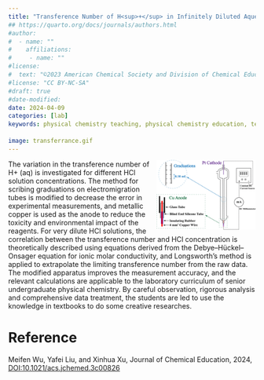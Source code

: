 ```yaml
---
title: "Transference Number of H<sup>+</sup> in Infinitely Diluted Aqueous HCl Solutions: A Physical Chemistry Experiment for Senior Undergraduates"
## https://quarto.org/docs/journals/authors.html
#author:
#  - name: ""
#    affiliations:
#     - name: ""
#license:
#  text: "©2023 American Chemical Society and Division of Chemical Education, Inc."
#license: "CC BY-NC-SA"
#draft: true
#date-modified:
date: 2024-04-09
categories: [lab]
keywords: physical chemistry teaching, physical chemistry education, teaching resources, physical chemistry laboratory,

image: transferrance.gif
---
```

<img src="transferrance.gif" width="40%" align="right"/>

The variation in the transference number of H+ (aq) is investigated for different HCl solution concentrations. The method for scribing graduations on electromigration tubes is modified to decrease the error in experimental measurements, and metallic copper is used as the anode to reduce the toxicity and environmental impact of the reagents. For very dilute HCl solutions, the correlation between the transference number and HCl concentration is theoretically described using equations derived from the Debye–Hückel–Onsager equation for ionic molar conductivity, and Longsworth’s method is applied to extrapolate the limiting transference number from the raw data. The modified apparatus improves the measurement accuracy, and the relevant calculations are applicable to the laboratory curriculum of senior undergraduate physical chemistry. By careful observation, rigorous analysis and comprehensive data treatment, the students are led to use the knowledge in textbooks to do some creative researches.


# Reference

Meifen Wu, Yafei Liu, and Xinhua Xu, Journal of Chemical Education, 2024,
[DOI:10.1021/acs.jchemed.3c00826](https://doi.org/10.1021/acs.jchemed.3c00826)

